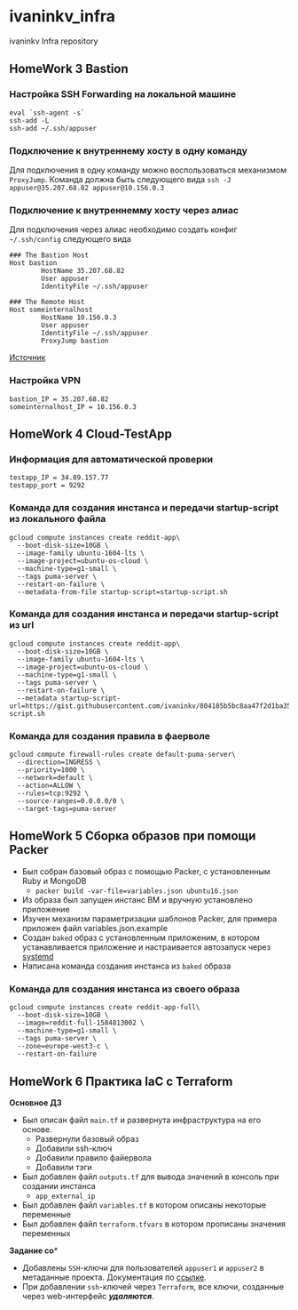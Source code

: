 # ivaninkv_infra
ivaninkv Infra repository

## HomeWork 3 Bastion

### Настройка SSH Forwarding на локальной машине

```
eval `ssh-agent -s`
ssh-add -L
ssh-add ~/.ssh/appuser
```

### Подключение к внутреннему хосту в одну команду

Для подключения в одну команду можно воспользоваться механизмом `ProxyJump`.
Команда должна быть следующего вида `ssh -J appuser@35.207.68.82 appuser@10.156.0.3`

### Подключение к внутреннемму хосту через алиас

Для подключения через алиас необходимо создать конфиг `~/.ssh/config` следующего вида

```
### The Bastion Host
Host bastion
        HostName 35.207.68.82
        User appuser
        IdentityFile ~/.ssh/appuser

### The Remote Host
Host someinternalhost
        HostName 10.156.0.3
        User appuser
        IdentityFile ~/.ssh/appuser
        ProxyJump bastion
```

[Источник](https://www.redhat.com/sysadmin/ssh-proxy-bastion-proxyjump)


### Настройка VPN

```
bastion_IP = 35.207.68.82
someinternalhost_IP = 10.156.0.3
```

## HomeWork 4 Cloud-TestApp

### Информация для автоматической проверки

```
testapp_IP = 34.89.157.77
testapp_port = 9292
```

### Команда для создания инстанса и передачи startup-script из локального файла

```
gcloud compute instances create reddit-app\
  --boot-disk-size=10GB \
  --image-family ubuntu-1604-lts \
  --image-project=ubuntu-os-cloud \
  --machine-type=g1-small \
  --tags puma-server \
  --restart-on-failure \
  --metadata-from-file startup-script=startup-script.sh
```

### Команда для создания инстанса и передачи startup-script из url

```
gcloud compute instances create reddit-app\
  --boot-disk-size=10GB \
  --image-family ubuntu-1604-lts \
  --image-project=ubuntu-os-cloud \
  --machine-type=g1-small \
  --tags puma-server \
  --restart-on-failure \
  --metadata startup-script-url=https://gist.githubusercontent.com/ivaninkv/804185b5bc8aa47f2d1ba355a5d445bf/raw/ed35717e1876c7742e3c0dc3850ac3cd36bd0553/startup-script.sh
```

### Команда для создания правила в фаерволе

```
gcloud compute firewall-rules create default-puma-server\
  --direction=INGRESS \
  --priority=1000 \
  --network=default \
  --action=ALLOW \
  --rules=tcp:9292 \
  --source-ranges=0.0.0.0/0 \
  --target-tags=puma-server
```

## HomeWork 5 Сборка образов при помощи Packer

- Был собран базовый образ с помощью Packer, с установленным Ruby и MongoDB
  - `packer build -var-file=variables.json ubuntu16.json`
- Из образа был запущен инстанс ВМ и вручную установлено приложение
- Изучен механизм параметризации шаблонов Packer, для примера приложен файл variables.json.example
- Создан `baked` образ с установленным приложеним, в котором устанавливается приложение и настраивается автозапуск через [systemd](https://github.com/puma/puma/blob/master/docs/systemd.md)
- Написана команда создания инстанса из `baked` образа


### Команда для создания инстанса из своего образа

```
gcloud compute instances create reddit-app-full\
  --boot-disk-size=10GB \
  --image=reddit-full-1584813002 \
  --machine-type=g1-small \
  --tags puma-server \
  --zone=europe-west3-c	\
  --restart-on-failure
```

## HomeWork 6 Практика IaC с Terraform

**Основное ДЗ**

- Был описан файл `main.tf` и развернута инфраструктура на его основе.
  - Развернули базовый образ
  - Добавили ssh-ключ
  - Добавили правило файервола
  - Добавили тэги
- Был добавлен файл `outputs.tf` для вывода значений в консоль при создании инстанса
  - `app_external_ip`
- Был добавлен файл `variables.tf` в котором описаны некоторые переменные
- Был добавлен файл `terraform.tfvars` в котором прописаны значения переменных

**Задание со***

* Добавлены `SSH`-ключи для пользователей `appuser1` и `appuser2` в метаданные проекта. Документация по [ссылке](https://www.terraform.io/docs/providers/google/r/compute_project_metadata.html).
* При добавлении `ssh`-ключей через `Terraform`, все ключи, созданные через web-интерфейс ***удаляются***.
